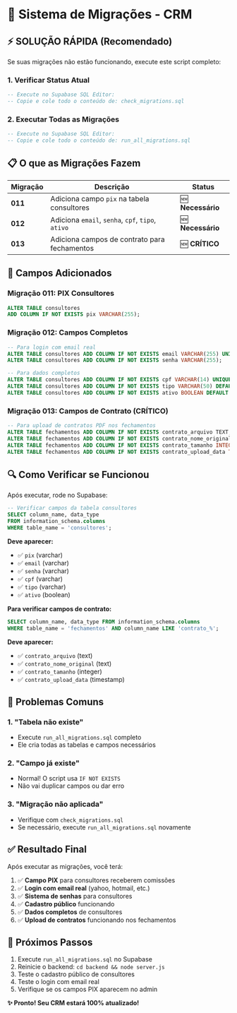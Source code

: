 # 🚀 Sistema de Migrações - CRM

## ⚡ **SOLUÇÃO RÁPIDA** (Recomendado)

Se suas migrações não estão funcionando, execute este script completo:

### **1. Verificar Status Atual**
```sql
-- Execute no Supabase SQL Editor:
-- Copie e cole todo o conteúdo de: check_migrations.sql
```

### **2. Executar Todas as Migrações**
```sql
-- Execute no Supabase SQL Editor:
-- Copie e cole todo o conteúdo de: run_all_migrations.sql
```

## 📋 **O que as Migrações Fazem**

| Migração | Descrição | Status |
|----------|-----------|--------|
| **011** | Adiciona campo `pix` na tabela consultores | 🆕 **Necessário** |
| **012** | Adiciona `email`, `senha`, `cpf`, `tipo`, `ativo` | 🆕 **Necessário** |
| **013** | Adiciona campos de contrato para fechamentos | 🆕 **CRÍTICO** |

## 🎯 **Campos Adicionados**

### **Migração 011: PIX Consultores**
```sql
ALTER TABLE consultores 
ADD COLUMN IF NOT EXISTS pix VARCHAR(255);
```

### **Migração 012: Campos Completos**
```sql
-- Para login com email real
ALTER TABLE consultores ADD COLUMN IF NOT EXISTS email VARCHAR(255) UNIQUE;
ALTER TABLE consultores ADD COLUMN IF NOT EXISTS senha VARCHAR(255);

-- Para dados completos
ALTER TABLE consultores ADD COLUMN IF NOT EXISTS cpf VARCHAR(14) UNIQUE;
ALTER TABLE consultores ADD COLUMN IF NOT EXISTS tipo VARCHAR(50) DEFAULT 'consultor';
ALTER TABLE consultores ADD COLUMN IF NOT EXISTS ativo BOOLEAN DEFAULT true;
```

### **Migração 013: Campos de Contrato (CRÍTICO)**
```sql
-- Para upload de contratos PDF nos fechamentos
ALTER TABLE fechamentos ADD COLUMN IF NOT EXISTS contrato_arquivo TEXT;
ALTER TABLE fechamentos ADD COLUMN IF NOT EXISTS contrato_nome_original TEXT;
ALTER TABLE fechamentos ADD COLUMN IF NOT EXISTS contrato_tamanho INTEGER;
ALTER TABLE fechamentos ADD COLUMN IF NOT EXISTS contrato_upload_data TIMESTAMP DEFAULT NOW();
```

## 🔍 **Como Verificar se Funcionou**

Após executar, rode no Supabase:
```sql
-- Verificar campos da tabela consultores
SELECT column_name, data_type 
FROM information_schema.columns 
WHERE table_name = 'consultores';
```

**Deve aparecer:**
- ✅ `pix` (varchar)
- ✅ `email` (varchar) 
- ✅ `senha` (varchar)
- ✅ `cpf` (varchar)
- ✅ `tipo` (varchar)
- ✅ `ativo` (boolean)

**Para verificar campos de contrato:**
```sql
SELECT column_name, data_type FROM information_schema.columns 
WHERE table_name = 'fechamentos' AND column_name LIKE 'contrato_%';
```

**Deve aparecer:**
- ✅ `contrato_arquivo` (text)
- ✅ `contrato_nome_original` (text)
- ✅ `contrato_tamanho` (integer)
- ✅ `contrato_upload_data` (timestamp)

## 🚨 **Problemas Comuns**

### **1. "Tabela não existe"**
- Execute `run_all_migrations.sql` completo
- Ele cria todas as tabelas e campos necessários

### **2. "Campo já existe"** 
- Normal! O script usa `IF NOT EXISTS`
- Não vai duplicar campos ou dar erro

### **3. "Migração não aplicada"**
- Verifique com `check_migrations.sql`
- Se necessário, execute `run_all_migrations.sql` novamente

## ✅ **Resultado Final**

Após executar as migrações, você terá:

1. ✅ **Campo PIX** para consultores receberem comissões
2. ✅ **Login com email real** (yahoo, hotmail, etc.)
3. ✅ **Sistema de senhas** para consultores
4. ✅ **Cadastro público** funcionando
5. ✅ **Dados completos** de consultores
6. ✅ **Upload de contratos** funcionando nos fechamentos

## 🎉 **Próximos Passos**

1. Execute `run_all_migrations.sql` no Supabase
2. Reinicie o backend: `cd backend && node server.js`
3. Teste o cadastro público de consultores
4. Teste o login com email real
5. Verifique se os campos PIX aparecem no admin

**✨ Pronto! Seu CRM estará 100% atualizado!** 